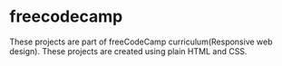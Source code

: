 # freecodecamp
These projects are part of freeCodeCamp curriculum(Responsive web design). These projects are created using plain HTML and CSS.

